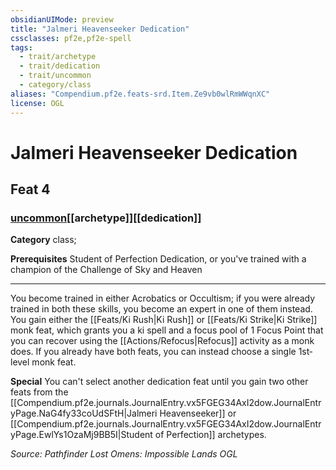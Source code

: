```yaml
---
obsidianUIMode: preview
title: "Jalmeri Heavenseeker Dedication"
cssclasses: pf2e,pf2e-spell
tags:
  - trait/archetype
  - trait/dedication
  - trait/uncommon
  - category/class
aliases: "Compendium.pf2e.feats-srd.Item.Ze9vb0wlRmWWqnXC"
license: OGL
---
```

# Jalmeri Heavenseeker Dedication
## Feat 4
### [uncommon](uncommon "Uncommon Rarity Trait")[[archetype]][[dedication]]

**Category** class; 



**Prerequisites** Student of Perfection Dedication, or you've trained with a champion of the Challenge of Sky and Heaven
* * *
You become trained in either Acrobatics or Occultism; if you were already trained in both these skills, you become an expert in one of them instead. You gain either the [[Feats/Ki Rush|Ki Rush]] or [[Feats/Ki Strike|Ki Strike]] monk feat, which grants you a ki spell and a focus pool of 1 Focus Point that you can recover using the [[Actions/Refocus|Refocus]] activity as a monk does. If you already have both feats, you can instead choose a single 1st‐level monk feat.

**Special** You can't select another dedication feat until you gain two other feats from the [[Compendium.pf2e.journals.JournalEntry.vx5FGEG34AxI2dow.JournalEntryPage.NaG4fy33coUdSFtH|Jalmeri Heavenseeker]] or [[Compendium.pf2e.journals.JournalEntry.vx5FGEG34AxI2dow.JournalEntryPage.EwlYs1OzaMj9BB5I|Student of Perfection]] archetypes.

*Source: Pathfinder Lost Omens: Impossible Lands*
*OGL*